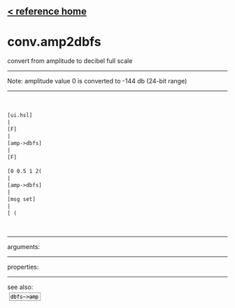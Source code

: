 [< reference home](index.html)
---

# conv.amp2dbfs


convert from amplitude to decibel full scale

---

Note: amplitude value 0 is converted to -144 db (24-bit range)
<br>


---


```


[ui.hsl]
|
[F]
|
[amp->dbfs]
|
[F]

[0 0.5 1 2(
|
[amp->dbfs]
|
[msg set]
|
[ (

            
```

---
arguments:


---
properties:


---
see also:<br>
[![dbfs-&gt;amp](img/object_dbfs-&gt;amp.png)](dbfs->amp.html)
